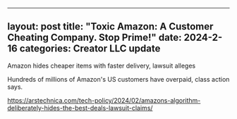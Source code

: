 
---
layout: post
title:  "Toxic Amazon: A Customer Cheating Company. Stop Prime!"
date:   2024-2-16
categories: Creator LLC update
---

Amazon hides cheaper items with faster delivery, lawsuit alleges

Hundreds of millions of Amazon's US customers have overpaid, class action says.

https://arstechnica.com/tech-policy/2024/02/amazons-algorithm-deliberately-hides-the-best-deals-lawsuit-claims/
